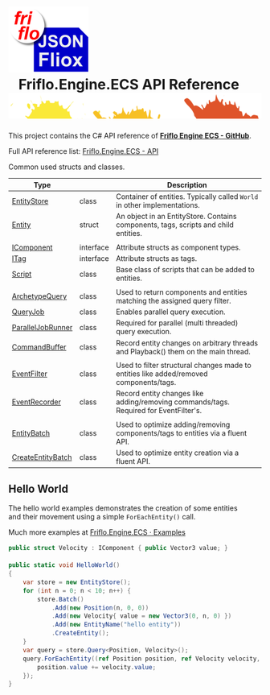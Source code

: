 # ![logo](docs/images/Json-Fliox.svg)   **Friflo.Engine.ECS API Reference**![SPLASH](docs/images/paint-splatter.svg)


This project contains the C# API reference of [**Friflo Engine ECS - GitHub**](https://github.com/friflo/Friflo.Json.Fliox/blob/main/Engine/README.md).    

Full API reference list: [Friflo.Engine.ECS - API](api/Friflo.Engine.ECS.md)

Common used structs and classes.

| Type                                          |           | Description
| --------------------------------------------- | --------- | -----------------------------
| [EntityStore](api/EntityStore.md)             | class     | Container of entities. Typically called `World` in other implementations.
| [Entity](api/Entity.md)                       | struct    | An object in an EntityStore. Contains components, tags, scripts and child entities.
|                                               |           |
| [IComponent](api/IComponent.md)               | interface | Attribute structs as component types.
| [ITag](api/ITag.md)                           | interface | Attribute structs as tags.
| [Script](api/Script.md)                       | class     | Base class of scripts that can be added to entities.
|                                               |           |
| [ArchetypeQuery](api/ArchetypeQuery.md)       | class     | Used to return components and entities matching the assigned query filter.
| [QueryJob](api/QueryJob.md)                   | class     | Enables parallel query execution.
| [ParallelJobRunner](api/ParallelJobRunner.md) | class     | Required for parallel (multi threaded) query execution.
| [CommandBuffer](api/CommandBuffer.md)         | class     | Record entity changes on arbitrary threads and Playback() them on the main thread.
|                                               |           |
| [EventFilter](api/EventFilter.md)             | class     | Used to filter structural changes made to entities like added/removed components/tags.
| [EventRecorder](api/EventRecorder.md)         | class     | Record entity changes like adding/removing commands/tags. Required for EventFilter's.
|                                               |           |
| [EntityBatch](api/EntityBatch.md)             | class     | Used to optimize adding/removing components/tags to entities via a fluent API.
| [CreateEntityBatch](api/CreateEntityBatch.md) | class     | Used to optimize entity creation via a fluent API.


## Hello World

The hello world examples demonstrates the creation of some entities  
and their movement using a simple `ForEachEntity()` call.  

Much more examples at [Friflo.Engine.ECS · Examples](https://github.com/friflo/Friflo.Json.Fliox/blob/main/Engine/README.md#examples)

```csharp
public struct Velocity : IComponent { public Vector3 value; }

public static void HelloWorld()
{
    var store = new EntityStore();
    for (int n = 0; n < 10; n++) {
        store.Batch()
            .Add(new Position(n, 0, 0))
            .Add(new Velocity{ value = new Vector3(0, n, 0) })
            .Add(new EntityName("hello entity"))
            .CreateEntity();
    }
    var query = store.Query<Position, Velocity>();
    query.ForEachEntity((ref Position position, ref Velocity velocity, Entity entity) => {
        position.value += velocity.value;
    });
}
```

